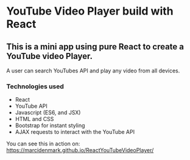 # YouTube Video Player build with React
## This is a mini app using pure React to create a YouTube video Player.
A user can search YouTubes API and play any video from all devices.

### Technologies used
- React
- YouTube API
- Javascript (ES6, and JSX)
- HTML and CSS
- Bootstrap for instant styling
- AJAX requests to interact with the YouTube API

You can see this in action on:
https://marcidenmark.github.io/ReactYouTubeVideoPlayer/

